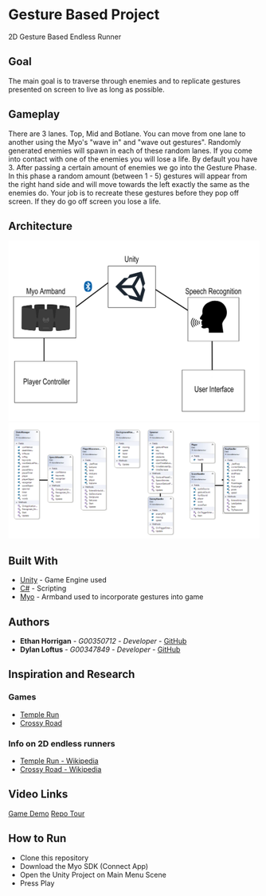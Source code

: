 # Gesture Based Project

2D Gesture Based Endless Runner

## Goal
The main goal is to traverse through enemies and to replicate gestures presented on screen to live as long as possible.


## Gameplay

There are 3 lanes. Top, Mid and Botlane. You can move from one lane to another using the Myo's "wave in" and "wave out gestures". Randomly generated enemies will spawn in each of these random lanes. If you come into contact with one of the enemies you will lose a life. By default you have 3. After passing a certain amount of enemies we go into the Gesture Phase. In this phase a random amount (between 1 - 5) gestures will appear from the right hand side and will move towards the left exactly the same as the enemies do. Your job is to recreate these gestures before they pop off screen. If they do go off screen you lose a life.

## Architecture

![A](Images/Architecture.png)
![ClassUML](Images/ClassArchitecture.png )
## Built With

* [Unity](https://unity.com/) - Game Engine used
* [C#](https://docs.microsoft.com/en-us/dotnet/csharp/) - Scripting
* [Myo](https://support.getmyo.com/hc/en-us) - Armband used to incorporate gestures into game

## Authors

* **Ethan Horrigan** - *G00350712* - *Developer* - [GitHub](https://github.com/ethanhorrigan)
* **Dylan Loftus** - *G00347849* - *Developer* - [GitHub](https://github.com/dylanloftus)

## Inspiration and Research

### Games
* [Temple Run](https://play.google.com/store/apps/details?id=com.imangi.templerun&hl=en)
* [Crossy Road](https://poki.com/en/g/crossy-road)

### Info on 2D endless runners
* [Temple Run - Wikipedia](https://en.wikipedia.org/wiki/Temple_Run)
* [Crossy Road - Wikipedia](https://en.wikipedia.org/wiki/Crossy_Road)

## Video Links
[Game Demo](https://youtu.be/s_3QLAiIcu0)
[Repo Tour](https://youtu.be/h_XJWlG1SX0)

## How to Run
* Clone this repository
* Download the Myo SDK (Connect App)
* Open the Unity Project on Main Menu Scene
* Press Play



